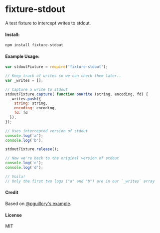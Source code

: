 fixture-stdout
==============

A test fixture to intercept writes to stdout.

#### Install:
```sh
npm install fixture-stdout
```

#### Example Usage:

```javascript
var stdoutFixture = require('fixture-stdout');

// Keep track of writes so we can check them later..
var _writes = [];

// Capture a write to stdout
stdoutFixture.capture( function onWrite (string, encoding, fd) {
  _writes.push({
    string: string,
    encoding: encoding,
    fd: fd
  });
});

// Uses intercepted version of stdout
console.log('a');
console.log('b');

stdoutFixture.release();

// Now we're back to the original version of stdout
console.log('c');
console.log('d');

// Voila!
// Only the first two logs ("a" and "b") are in our `_writes` array
```


#### Credit
Based on [@pguillory's example](https://gist.github.com/pguillory/729616).


#### License

MIT
